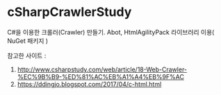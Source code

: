 # cSharpCrawlerStudy
C#을 이용한 크롤러(Crawler) 만들기. Abot, HtmlAgilityPack 라이브러리 이용( NuGet 패키지 )

참고한 사이트 : 
1. http://www.csharpstudy.com/web/article/18-Web-Crawler-%EC%9B%B9-%ED%81%AC%EB%A1%A4%EB%9F%AC
2. https://ddingjo.blogspot.com/2017/04/c-html.html
